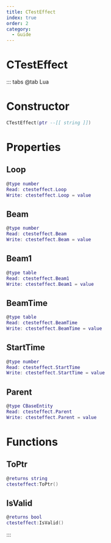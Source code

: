 ```yaml
---
title: CTestEffect
index: true
order: 2
category:
  - Guide
---
```


# CTestEffect

::: tabs
@tab Lua
# Constructor
```lua
CTestEffect(ptr --[[ string ]])
```
# Properties
## Loop 
```lua
@type number
Read: ctesteffect.Loop
Write: ctesteffect.Loop = value
```
## Beam 
```lua
@type number
Read: ctesteffect.Beam
Write: ctesteffect.Beam = value
```
## Beam1 
```lua
@type table
Read: ctesteffect.Beam1
Write: ctesteffect.Beam1 = value
```
## BeamTime 
```lua
@type table
Read: ctesteffect.BeamTime
Write: ctesteffect.BeamTime = value
```
## StartTime 
```lua
@type number
Read: ctesteffect.StartTime
Write: ctesteffect.StartTime = value
```
## Parent 
```lua
@type CBaseEntity
Read: ctesteffect.Parent
Write: ctesteffect.Parent = value
```
# Functions
## ToPtr
```lua
@returns string
ctesteffect:ToPtr()
```
## IsValid
```lua
@returns bool
ctesteffect:IsValid()
```

:::
